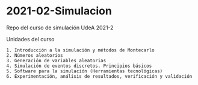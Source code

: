 # 2021-02-Simulacion
Repo del curso  de simulación UdeA 2021-2

Unidades del curso

    1. Introducción a la simulación y métodos de Montecarlo
    2. Números aleatorios
    3. Generación de variables aleatorias
    4. Simulación de eventos discretos. Principios básicos
    5. Software para la simulación (Herramientas tecnológicas)
    6. Experimentación, análisis de resultados, verificación y validación

